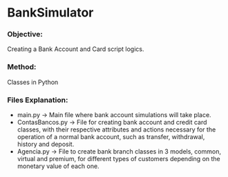 # BankSimulator
### Objective:

Creating a Bank Account and Card script logics.

### Method:

Classes in Python

### Files Explanation:

- main.py -> Main file where bank account simulations will take place.
- ContasBancos.py -> File for creating bank account and credit card classes, with their respective attributes and actions necessary for the operation of a normal bank account, such as transfer, withdrawal, history and deposit.
- Agencia.py -> File to create bank branch classes in 3 models, common, virtual and premium, for different types of customers depending on the monetary value of each one.